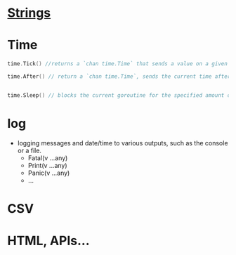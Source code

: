 # [Strings](https://pkg.go.dev/strings)

# Time

```go
time.Tick() //returns a `chan time.Time` that sends a value on a given interval.

time.After() // return a `chan time.Time`, sends the current time after a duration to the returned channel


time.Sleep() // blocks the current goroutine for the specified amount of time.
```

# log

- logging messages and date/time to various outputs, such as the console or a file.
  - Fatal(v ...any)
  - Print(v ...any)
  - Panic(v ...any)
  - ...

# CSV

# HTML, APIs...
